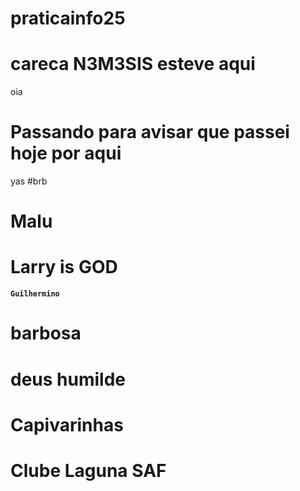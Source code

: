 # praticainfo25
# careca N3M3SIS esteve aqui 
oia
# Passando para avisar que passei hoje por aqui
yas
#brb
# Malu 
# Larry is GOD
**`Guilhermino`**
# barbosa
# deus humilde
# Capivarinhas
# Clube Laguna SAF

